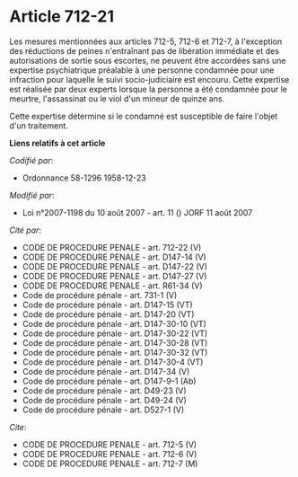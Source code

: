 # Article 712-21

Les mesures mentionnées aux articles 712-5, 712-6 et 712-7, à l'exception des réductions de peines n'entraînant pas de
libération immédiate et des autorisations de sortie sous escortes, ne peuvent être accordées sans une expertise psychiatrique
préalable à une personne condamnée pour une infraction pour laquelle le suivi socio-judiciaire est encouru. Cette expertise
est réalisée par deux experts lorsque la personne a été condamnée pour le meurtre, l'assassinat ou le viol d'un mineur de
quinze ans.

Cette expertise détermine si le condamné est susceptible de faire l'objet d'un traitement.

**Liens relatifs à cet article**

_Codifié par_:

  - Ordonnance 58-1296 1958-12-23

_Modifié par_:

  - Loi n°2007-1198 du 10 août 2007 - art. 11 () JORF 11 août 2007

_Cité par_:

  - CODE DE PROCEDURE PENALE - art. 712-22 (V)
  - CODE DE PROCEDURE PENALE - art. D147-14 (V)
  - CODE DE PROCEDURE PENALE - art. D147-22 (V)
  - CODE DE PROCEDURE PENALE - art. D147-27 (V)
  - CODE DE PROCEDURE PENALE - art. R61-34 (V)
  - Code de procédure pénale - art. 731-1 (V)
  - Code de procédure pénale - art. D147-15 (VT)
  - Code de procédure pénale - art. D147-20 (VT)
  - Code de procédure pénale - art. D147-30-10 (VT)
  - Code de procédure pénale - art. D147-30-22 (VT)
  - Code de procédure pénale - art. D147-30-28 (VT)
  - Code de procédure pénale - art. D147-30-32 (VT)
  - Code de procédure pénale - art. D147-30-4 (VT)
  - Code de procédure pénale - art. D147-34 (V)
  - Code de procédure pénale - art. D147-9-1 (Ab)
  - Code de procédure pénale - art. D49-23 (V)
  - Code de procédure pénale - art. D49-24 (V)
  - Code de procédure pénale - art. D527-1 (V)

_Cite_:

  - CODE DE PROCEDURE PENALE - art. 712-5 (V)
  - CODE DE PROCEDURE PENALE - art. 712-6 (V)
  - CODE DE PROCEDURE PENALE - art. 712-7 (M)
